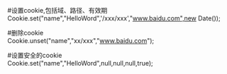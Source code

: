 #设置cookie,包括域、路径、有效期  <br/>
Cookie.set("name","HelloWord",'/xxx/xxx',"www.baidu.com",new Date());

#删除cookie<br/>
Cookie.unset("name","xx/xxx","www.baidu.com");

#设置安全的cookie <br/>
Cookie.set("name","HelloWord",null,null,null,true);
